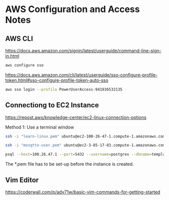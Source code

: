 # AWS Configuration and Access Notes


## AWS CLI

https://docs.aws.amazon.com/signin/latest/userguide/command-line-sign-in.html

```sh
aws configure sso
```
https://docs.aws.amazon.com/cli/latest/userguide/sso-configure-profile-token.html#sso-configure-profile-token-auto-sso

```sh
aws sso login --profile PowerUserAccess-941936532135
```

## Connectiong to EC2 Instance

https://repost.aws/knowledge-center/ec2-linux-connection-options

Method 1: Use a terminal window

```sh
ssh -i "learn-linux.pem" ubuntu@ec2-100-26-47-1.compute-1.amazonaws.com

ssh -i "mosqtto-user.pem" ubuntu@ec2-3-85-17-83.compute-1.amazonaws.com

psql --host=100.26.47.1 --port=5432 --username=postgres --dbname=template1

```

The *.pem file has to be set-up before the instance is created. 

## Vim Editor

https://coderwall.com/p/adv71w/basic-vim-commands-for-getting-started
